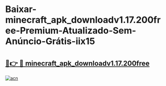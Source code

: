 # Baixar-minecraft_apk_downloadv1.17.200free-Premium-Atualizado-Sem-Anúncio-Grátis-iix15

# <h2><a href="https://3n85qw.esa.edu.pl?src=minecraft_apk_downloadv1.17.200free&ref=iix15">🔗👉 🔴 minecraft_apk_downloadv1.17.200free</a></h2>

[![acn](https://github.com/user-attachments/assets/0f9c940e-d8b0-45ae-aac7-cd30a18b3e1c)](https://3n85qw.esa.edu.pl?src=minecraft_apk_downloadv1.17.200free&ref=iix15)

